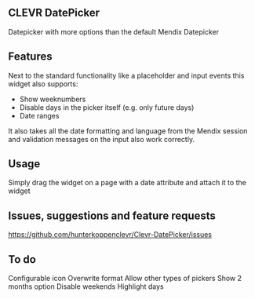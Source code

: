 ## CLEVR DatePicker
Datepicker with more options than the default Mendix Datepicker

## Features
Next to the standard functionality like a placeholder and input events this widget also supports:
- Show weeknumbers
- Disable days in the picker itself (e.g. only future days)
- Date ranges

It also takes all the date formatting and language from the Mendix session and validation messages on the input also work correctly.

## Usage
Simply drag the widget on a page with a date attribute and attach it to the widget

## Issues, suggestions and feature requests
https://github.com/hunterkoppenclevr/Clevr-DatePicker/issues


## To do
Configurable icon
Overwrite format
Allow other types of pickers
Show 2 months option
Disable weekends
Highlight days